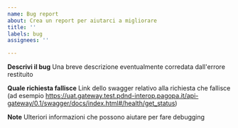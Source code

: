 ```yaml
---
name: Bug report
about: Crea un report per aiutarci a migliorare
title: ''
labels: bug
assignees: ''

---
```


**Descrivi il bug**
Una breve descrizione eventualmente corredata dall'errore restituito

**Quale richiesta fallisce**
Link dello swagger relativo alla richiesta che fallisce
(ad esempio https://uat.gateway.test.pdnd-interop.pagopa.it/api-gateway/0.1/swagger/docs/index.html#/health/get_status)

**Note**
Ulteriori informazioni che possono aiutare per fare debugging
